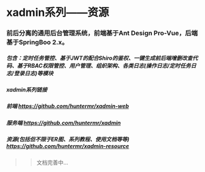 # xadmin系列——资源

### 前后分离的通用后台管理系统，前端基于Ant Design Pro-Vue，后端基于SpringBoo 2.x。

##### 包含：定时任务管控、基于JWT的配合Shiro的鉴权、一键生成前后端增删改查代码、基于RBAC权限管控、用户管理、组织架构、各类日志(操作日志/定时任务日志/登录日志)等模块

##### xadmin系列链接
##### 前端 https://github.com/huntermr/xadmin-web
##### 服务端 https://github.com/huntermr/xadmin
##### 资源(包括但不限于ER图、系列教程、使用文档等等) https://github.com/huntermr/xadmin-resource

>> 文档完善中...